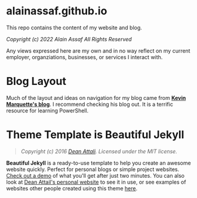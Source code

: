 # alainassaf.github.io

This repo contains the content of my website and blog.

*Copyright (c) 2022 Alain Assaf All Rights Reserved*

Any views expressed here are my own and in no way reflect on my current employer, organziations, businesses, or services I interact with.

# Blog Layout

Much of the layout and ideas on navigation for my blog came from [**Kevin Marquette's blog**](https://powershellexplained.com/). I recommend checking his blog out. It is a terrific resource for learning PowerShell.

# Theme Template is Beautiful Jekyll

> *Copyright (c) 2016 [Dean Attali](http://deanattali.com). Licensed under the MIT license.*

**Beautiful Jekyll** is a ready-to-use template to help you create an awesome website quickly. Perfect for personal blogs or simple project websites.  [Check out a demo](http://deanattali.com/beautiful-jekyll) of what you'll get after just two minutes.  You can also look at [Dean Attail's personal website](http://deanattali.com) to see it in use, or see examples of websites other people created using this theme [here](https://github.com/daattali/beautiful-jekyll#showcased-users-success-stories).
